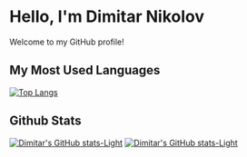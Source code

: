 # Hello, I'm Dimitar Nikolov

Welcome to my GitHub profile!

## My Most Used Languages

[![Top Langs](https://github-readme-stats.vercel.app/api/top-langs/?username=Dimitar759&layout=pie)](https://github.com/anuraghazra/github-readme-stats)

## Github Stats


[![Dimitar's GitHub stats-Light](https://github-readme-stats.vercel.app/api?username=Dimitar759&show_icons=true&theme=default#gh-light-mode-only)](https://github.com/Dimitar759/github-readme-stats#gh-light-mode-only)
[![Dimitar's GitHub stats-Light](https://github-readme-stats.vercel.app/api?username=Dimitar759&show_icons=true&theme=merko)](https://github.com/Dimitar759/github-readme-stats#gh-dark-mode-only)
